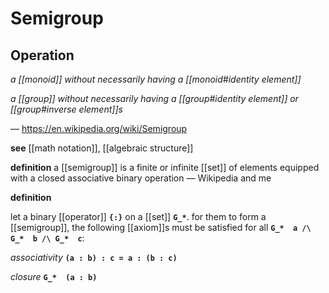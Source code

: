 # Semigroup

## Operation

_a [[monoid]] without necessarily having a [[monoid#identity element]]_

_a [[group]] without necessarily having a [[group#identity element]] or [[group#inverse element]]s_

&mdash; <https://en.wikipedia.org/wiki/Semigroup>

**see** [[math notation]], [[algebraic structure]]

**definition** a [[semigroup]] is a finite or infinite [[set]] of elements equipped with a closed associative binary operation &mdash; Wikipedia and me

**definition**

let a binary [[operator]] **`{:}`** on a [[set]] **`G_*`**. for them to form a [[semigroup]], the following [[axiom]]s must be satisfied for all **`G_*  a /\ G_*  b /\ G_*  c`**:

_associativity_ **`(a : b) : c = a : (b : c)`**

_closure_ **`G_*  (a : b)`**
